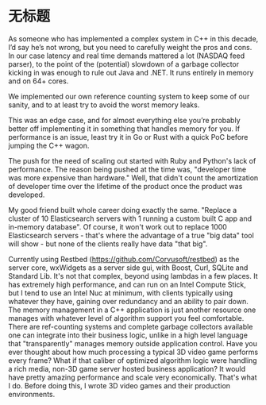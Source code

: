 # 无标题

<!--
ID: c7029d7f-9c44-40d7-a30e-f9318b2fe4d5
Status: draft
Date: 2020-07-29T23:37:30
Modified: 2020-07-29T23:37:30
wp_id: 1756
-->

As someone who has implemented a complex system in C++ in this decade, I’d say he’s not wrong, but you need to carefully weight the pros and cons.
In our case latency and real time demands mattered a lot (NASDAQ feed parser), to the point of the (potential) slowdown of a garbage collector kicking in was enough to rule out Java and .NET. It runs entirely in memory and on 64+ cores.

We implemented our own reference counting system to keep some of our sanity, and to at least try to avoid the worst memory leaks.

This was an edge case, and for almost everything else you’re probably better off implementing it in something that handles memory for you. If performance is an issue, least try it in Go or Rust with a quick PoC before jumping the C++ wagon.


The push for the need of scaling out started with Ruby and Python's lack of performance. The reason being pushed at the time was, "developer time was more expensive than hardware." Well, that didn't count the amortization of developer time over the lifetime of the product once the product was developed.


My good friend built whole career doing exactly the same. "Replace a cluster of 10 Elasticsearch servers with 1 running a custom built C app and in-memory database". Of course, it won't work out to replace 1000 Elasticsearch servers - that's where the advantage of a true "big data" tool will show - but none of the clients really have data "that big".


Currently using Restbed (https://github.com/Corvusoft/restbed) as the server core, wxWidgets as a server side gui, with Boost, Curl, SQLite and Standard Lib. It's not that complex, beyond using lambdas in a few places. It has extremely high performance, and can run on an Intel Compute Stick, but I tend to use an Intel Nuc at minimum, with clients typically using whatever they have, gaining over redundancy and an ability to pair down. The memory management in a C++ application is just another resource one manages with whatever level of algorithm support you feel comfortable. There are ref-counting systems and complete garbage collectors available one can integrate into their business logic, unlike in a high level language that "transparently" manages memory outside application control. Have you ever thought about how much processing a typical 3D video game performs every frame? What if that caliber of optimized algorithm logic were handling a rich media, non-3D game server hosted business application? It would have pretty amazing performance and scale very economically. That's what I do. Before doing this, I wrote 3D video games and their production environments.